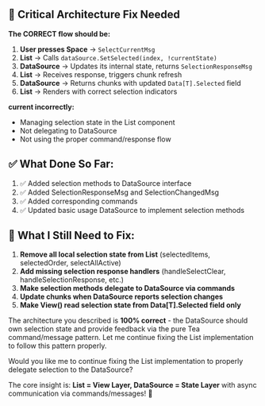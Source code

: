 ## 🚨 **Critical Architecture Fix Needed**

**The CORRECT flow should be:**

1. **User presses Space** → `SelectCurrentMsg` 
2. **List** → Calls `dataSource.SetSelected(index, !currentState)` 
3. **DataSource** → Updates its internal state, returns `SelectionResponseMsg`
4. **List** → Receives response, triggers chunk refresh 
5. **DataSource** → Returns chunks with updated `Data[T].Selected` field
6. **List** → Renders with correct selection indicators

**current incorrectly:**
- Managing selection state in the List component
- Not delegating to DataSource 
- Not using the proper command/response flow

## ✅ **What Done So Far:**
1. ✅ Added selection methods to DataSource interface
2. ✅ Added SelectionResponseMsg and SelectionChangedMsg
3. ✅ Added corresponding commands
4. ✅ Updated basic usage DataSource to implement selection methods

## 🔧 **What I Still Need to Fix:**
1. **Remove all local selection state from List** (selectedItems, selectedOrder, selectAllActive)
2. **Add missing selection response handlers** (handleSelectClear, handleSelectionResponse, etc.)
3. **Make selection methods delegate to DataSource via commands**
4. **Update chunks when DataSource reports selection changes**
5. **Make View() read selection state from Data[T].Selected field only**

The architecture you described is **100% correct** - the DataSource should own selection state and provide feedback via the pure Tea command/message pattern. Let me continue fixing the List implementation to follow this pattern properly.

Would you like me to continue fixing the List implementation to properly delegate selection to the DataSource? 

The core insight is: **List = View Layer, DataSource = State Layer** with async communication via commands/messages! 🎯
